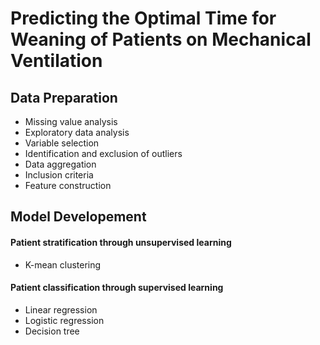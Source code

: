 # Predicting the Optimal Time for Weaning of Patients on Mechanical Ventilation

## Data Preparation
- Missing value analysis
- Exploratory data analysis
- Variable selection
- Identification and exclusion of outliers
- Data aggregation
- Inclusion criteria
- Feature construction
## Model Developement
#### Patient stratification through unsupervised learning
- K-mean clustering
#### Patient classification through supervised learning
- Linear regression
- Logistic regression
- Decision tree
